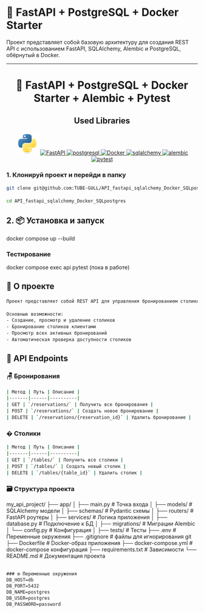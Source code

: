 # 🚀 FastAPI + PostgreSQL + Docker Starter

Проект представляет собой базовую архитектуру для создания REST API с использованием FastAPI, SQLAlchemy, Alembic и PostgreSQL, обёрнутый в Docker.

---

<h1 align="center">🚀 FastAPI + PostgreSQL + Docker Starter + Alembic + Pytest</h1>

<h2 align="center">Used Libraries</h2>
<div align="center">

<a href="https://www.python.org" target="_blank" rel="noreferrer" style="display: inline-block;"> 
  <img src="https://raw.githubusercontent.com/devicons/devicon/master/icons/python/python-original.svg" alt="python" width="60" height="60"/>
</a>

<a href="https://fastapi.tiangolo.com/" target="FastAPI" rel="noreferrer"> 
    <img src="https://avatars.githubusercontent.com/u/156354296?s=200&v=4" alt="FastAPI" width="60" height="60"/> 
</a>

<a href="https://www.postgresql.org/" target="Рostgresql" rel="noreferrer"> 
    <img src="https://www.postgresql.org/media/img/about/press/elephant.png" alt="postgresql" width="60" height="60"/> 
</a>

<a href="https://www.docker.com/" target="Docker" rel="noreferrer"> 
    <img src="https://avatars.githubusercontent.com/u/5429470?s=200&v=4" alt="Docker" width="60" height="60"/> 
</a>

<a href="https://github.com/sqlalchemy" target="sqlalchemy" rel="noreferrer"> 
    <img src="https://avatars.githubusercontent.com/u/6043126?s=200&v=4" alt="sqlalchemy" width="60" height="60"/> 
</a>

<a href="https://github.com/sqlalchemy/alembic" target="alembic" rel="noreferrer"> 
    <img src="https://avatars.githubusercontent.com/u/6043126?s=200&v=4" alt="alembic" width="60" height="60"/> 
</a>

<a href="pytest" target="pytest" rel="noreferrer"> 
    <img src="https://docs.pytest.org/en/stable/_static/pytest1.png" alt="pytest" width="60" height="60"/> 
</a>

</div>

### 1. Клонируй проект и перейди в папку
```bash
git clone git@github.com:TUBE-GULL/API_fastapi_sqlalchemy_Docker_SQLpostgres.git

cd API_fastapi_sqlalchemy_Docker_SQLpostgres
```

## 2. 📦 Установка и запуск
docker compose up --build


### Тестирование

docker compose exec api pytest (пока в работе)


## 🌟 О проекте
```bash
Проект представляет собой REST API для управления бронированием столиков в ресторане.

Основные возможности:
- Создание, просмотр и удаление столиков
- Бронирование столиков клиентами
- Просмотр всех активных бронирований
- Автоматическая проверка доступности столиков

```

## 📡 API Endpoints

### 🪑 Бронирования
```bash
| Метод | Путь | Описание |
|-------|------|----------|
| GET | `/reservations/` | Получить все бронирования |
| POST | `/reservations/` | Создать новое бронирование |
| DELETE | `/reservations/{reservation_id}` | Удалить бронирование |
```

### � Столики
```bash
| Метод | Путь | Описание |
|-------|------|----------|
| GET | `/tables/` | Получить все столики |
| POST | `/tables/` | Создать новый столик |
| DELETE | `/tables/{table_id}` | Удалить столик |
```



### 🗃️ Структура проекта

my_api_project/
├── app/
│   ├── main.py             # Точка входа
│   ├── models/             # SQLAlchemy модели
│   ├── schemas/            # Pydantic схемы
│   ├── routers/            # FastAPI роутеры
│   ├── services/           # Логика приложения
│   ├── database.py         # Подключение к БД
│   ├── migrations/         # Миграции Alembic
│   └── config.py           # Конфигурация
│
├── tests/                  # Тесты
├── .env                    # Переменные окружения
├── .gitignore              # файлы для игнорирования git 
├── Dockerfile              # Docker-образ приложения
├── docker-compose.yml      # docker-compose конфигурация
├── requirements.txt        # Зависимости
└── README.md               # Документация проекта
```

### ⚙️ Переменные окружения
DB_HOST=db
DB_PORT=5432
DB_NAME=postgres
DB_USER=postgres
DB_PASSWORD=password

